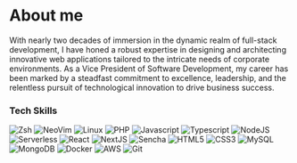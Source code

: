 # About me

With nearly two decades of immersion in the dynamic realm of full-stack development, I have honed a robust expertise in designing and architecting innovative web applications tailored to the intricate needs of corporate environments. As a Vice President of Software Development, my career has been marked by a steadfast commitment to excellence, leadership, and the relentless pursuit of technological innovation to drive business success.
<br>

### Tech Skills

![Zsh](https://img.shields.io/badge/zsh-F15A24.svg?style=for-the-badge&logo=zsh&logoColor=white)
![NeoVim](https://img.shields.io/badge/neovim-57A143.svg?style=for-the-badge&logo=neovim&logoColor=white)
![Linux](https://img.shields.io/badge/Linux-FCC624?style=for-the-badge&logo=linux&logoColor=black)
![PHP](https://img.shields.io/badge/php-777BB4.svg?style=for-the-badge&logo=php&logoColor=white)
![Javascript](https://img.shields.io/badge/javascript-F7DF1E?style=for-the-badge&logo=javascript&logoColor=black)
![Typescript](https://img.shields.io/badge/typescript-3178C6?style=for-the-badge&logo=typescript&logoColor=white)
![NodeJS](https://img.shields.io/badge/node.js-339933?style=for-the-badge&logo=node.js&logoColor=white)
![Serverless](https://img.shields.io/badge/serverless-FD5750?style=for-the-badge&logo=serverless&logoColor=white)
![React](https://img.shields.io/badge/react-61DAFB.svg?style=for-the-badge&logo=react&logoColor=black)
![NextJS](https://img.shields.io/badge/next.js-000000.svg?style=for-the-badge&logo=next.js&logoColor=white)
![Sencha](https://img.shields.io/badge/sencha-86BC40.svg?style=for-the-badge&logo=sencha&logoColor=white)
![HTML5](https://img.shields.io/badge/html5-E34F26.svg?style=for-the-badge&logo=html5&logoColor=white)
![CSS3](https://img.shields.io/badge/css3-1572B6.svg?style=for-the-badge&logo=css3&logoColor=white)
![MySQL](https://img.shields.io/badge/mysql-4479A1.svg?style=for-the-badge&logo=mysql&logoColor=white)
![MongoDB](https://img.shields.io/badge/mongodb-47A248.svg?style=for-the-badge&logo=mongodb&logoColor=white)
![Docker](https://img.shields.io/badge/docker-2496ED.svg?style=for-the-badge&logo=docker&logoColor=white)
![AWS](https://img.shields.io/badge/aws-232F3E.svg?style=for-the-badge&logo=amazon-aws&logoColor=white)
![Git](https://img.shields.io/badge/git-F05032.svg?style=for-the-badge&logo=git&logoColor=white)
